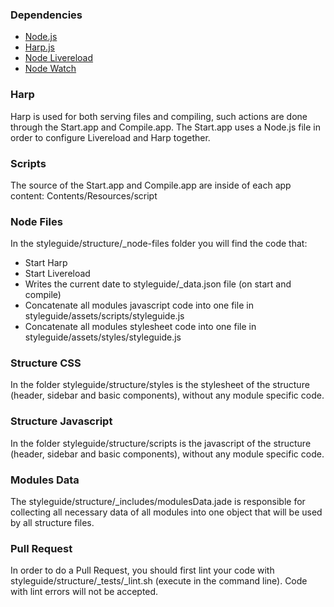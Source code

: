 ### Dependencies
- <a href="http://nodejs.org" target="_blank">Node.js</a>
- <a href="http://harpjs.com" target="_blank">Harp.js</a>
- <a href="https://www.npmjs.com/package/livereload" target="_blank">Node Livereload</a>
- <a href="https://www.npmjs.com/package/watch" target="_blank">Node Watch</a>

### Harp
Harp is used for both serving files and compiling, such actions are done through the Start.app and Compile.app. The Start.app uses a Node.js file in order to configure Livereload and Harp together.

### Scripts
The source of the Start.app and Compile.app are inside of each app content: Contents/Resources/script

### Node Files
In the styleguide/structure/_node-files folder you will find the code that:  

- Start Harp
- Start Livereload
- Writes the current date to styleguide/_data.json file (on start and compile)
- Concatenate all modules javascript code into one file in styleguide/assets/scripts/styleguide.js
- Concatenate all modules stylesheet code into one file in styleguide/assets/styles/styleguide.js

### Structure CSS
In the folder styleguide/structure/styles is the stylesheet of the structure (header, sidebar and basic components), without any module specific code.

### Structure Javascript
In the folder styleguide/structure/scripts is the javascript of the structure (header, sidebar and basic components), without any module specific code.

### Modules Data
The styleguide/structure/_includes/modulesData.jade is responsible for collecting all necessary data of all modules into one object that will be used by all structure files.

### Pull Request
In order to do a Pull Request, you should first lint your code with styleguide/structure/_tests/_lint.sh (execute in the command line). Code with lint errors will not be accepted.
